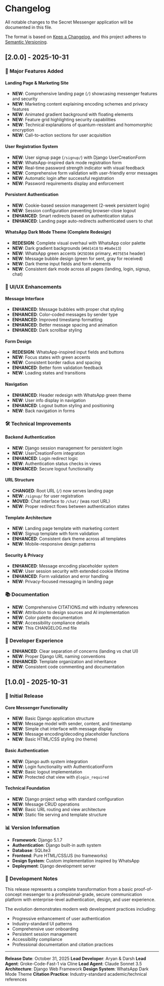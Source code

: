 # Changelog

All notable changes to the Secret Messenger application will be documented in this file.

The format is based on [Keep a Changelog](https://keepachangelog.com/en/1.0.0/),
and this project adheres to [Semantic Versioning](https://semver.org/spec/spec/v2.0.0.html).

## [2.0.0] - 2025-10-31

### 🚀 **Major Features Added**

#### **Landing Page & Marketing Site**
- **NEW**: Comprehensive landing page (`/`) showcasing messenger features and security
- **NEW**: Marketing content explaining encoding schemes and privacy features
- **NEW**: Animated gradient background with floating elements
- **NEW**: Feature grid highlighting security capabilities
- **NEW**: Technical explanations of quantum-resistant and homomorphic encryption
- **NEW**: Call-to-action sections for user acquisition

#### **User Registration System**
- **NEW**: User signup page (`/signup/`) with Django UserCreationForm
- **NEW**: WhatsApp-inspired dark mode registration form
- **NEW**: Real-time password strength indicator with visual feedback
- **NEW**: Comprehensive form validation with user-friendly error messages
- **NEW**: Automatic login after successful registration
- **NEW**: Password requirements display and enforcement

#### **Persistent Authentication**
- **NEW**: Cookie-based session management (2-week persistent login)
- **NEW**: Session configuration preventing browser-close logout
- **ENHANCED**: Smart redirects based on authentication status
- **ENHANCED**: Landing page auto-redirects authenticated users to chat

#### **WhatsApp Dark Mode Theme (Complete Redesign)**
- **REDESIGN**: Complete visual overhaul with WhatsApp color palette
- **NEW**: Dark gradient backgrounds (`#0d1418` to `#0a0e13`)
- **NEW**: WhatsApp green accents (`#25D366` primary, `#075E54` header)
- **NEW**: Message bubble design (green for sent, gray for received)
- **NEW**: Dark theme input fields and form elements
- **NEW**: Consistent dark mode across all pages (landing, login, signup, chat)

### 🎨 **UI/UX Enhancements**

#### **Message Interface**
- **ENHANCED**: Message bubbles with proper chat styling
- **ENHANCED**: Color-coded messages by sender type
- **ENHANCED**: Improved timestamp formatting
- **ENHANCED**: Better message spacing and animation
- **ENHANCED**: Dark scrollbar styling

#### **Form Design**
- **REDESIGN**: WhatsApp-inspired input fields and buttons
- **NEW**: Focus states with green accents
- **NEW**: Consistent border radius and spacing
- **ENHANCED**: Better form validation feedback
- **NEW**: Loading states and transitions

#### **Navigation**
- **ENHANCED**: Header redesign with WhatsApp green theme
- **NEW**: User info display in navigation
- **ENHANCED**: Logout button styling and positioning
- **NEW**: Back navigation in forms

### 🛠 **Technical Improvements**

#### **Backend Authentication**
- **NEW**: Django session management for persistent login
- **NEW**: UserCreationForm integration
- **ENHANCED**: Login redirect logic
- **NEW**: Authentication status checks in views
- **ENHANCED**: Secure logout functionality

#### **URL Structure**
- **CHANGED**: Root URL (`/`) now serves landing page
- **NEW**: `/signup/` for user registration
- **MOVED**: Chat interface to `/chat/` (was root URL)
- **NEW**: Proper redirect flows between authentication states

#### **Template Architecture**
- **NEW**: Landing page template with marketing content
- **NEW**: Signup template with form validation
- **ENHANCED**: Consistent dark theme across all templates
- **NEW**: Mobile-responsive design patterns

#### **Security & Privacy**
- **ENHANCED**: Message encoding placeholder system
- **NEW**: User session security with extended cookie lifetime
- **ENHANCED**: Form validation and error handling
- **NEW**: Privacy-focused messaging in landing page

### 📚 **Documentation**

- **NEW**: Comprehensive CITATIONS.md with industry references
- **NEW**: Attribution to design sources and AI implementation
- **NEW**: Color palette documentation
- **NEW**: Accessibility compliance details
- **NEW**: This CHANGELOG.md file

### 🔧 **Developer Experience**

- **ENHANCED**: Clear separation of concerns (landing vs chat UI)
- **NEW**: Proper Django URL naming conventions
- **ENHANCED**: Template organization and inheritance
- **NEW**: Consistent code commenting and documentation

## [1.0.0] - 2025-10-31

### 🎉 **Initial Release**

#### **Core Messenger Functionality**
- **NEW**: Basic Django application structure
- **NEW**: Message model with sender, content, and timestamp
- **NEW**: Simple chat interface with message display
- **NEW**: Message encoding/decoding placeholder functions
- **NEW**: Basic HTML/CSS styling (no theme)

#### **Basic Authentication**
- **NEW**: Django auth system integration
- **NEW**: Login functionality with AuthenticationForm
- **NEW**: Basic logout implementation
- **NEW**: Protected chat view with `@login_required`

#### **Technical Foundation**
- **NEW**: Django project setup with standard configuration
- **NEW**: Message CRUD operations
- **NEW**: Basic URL routing and view architecture
- **NEW**: Static file serving and template structure

### 📊 **Version Information**

- **Framework**: Django 5.1.7
- **Authentication**: Django built-in auth system
- **Database**: SQLite3
- **Frontend**: Pure HTML/CSS/JS (no frameworks)
- **Design System**: Custom implementation inspired by WhatsApp
- **Deployment**: Django development server

### 🎯 **Development Notes**

This release represents a complete transformation from a basic proof-of-concept messenger to a professional-grade, secure communication platform with enterprise-level authentication, design, and user experience.

The evolution demonstrates modern web development practices including:
- Progressive enhancement of user authentication
- Industry-standard UI patterns
- Comprehensive user onboarding
- Persistent session management
- Accessibility compliance
- Professional documentation and citation practices

---

**Release Date**: October 31, 2025
**Lead Developer**: Aryan & Darsh
**Lead Agent**: Groke-Code-Fast-1 via Cline
**Lead Agent**: Claude Sonnet 3.5
**Architecture**: Django Web Framework
**Design System**: WhatsApp Dark Mode Theme
**Citation Practice**: Industry-standard academic/technical references
